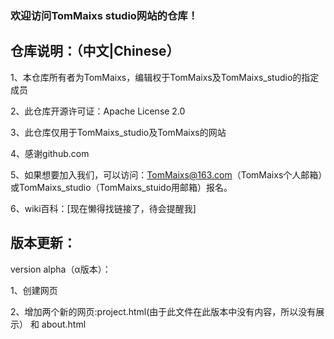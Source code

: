 ### 欢迎访问TomMaixs studio网站的仓库！

## 仓库说明：（中文|Chinese）

1、本仓库所有者为TomMaixs，编辑权于TomMaixs及TomMaixs_studio的指定成员

2、此仓库开源许可证：Apache License 2.0

3、此仓库仅用于TomMaixs_studio及TomMaixs的网站

4、感谢github.com

5、如果想要加入我们，可以访问：TomMaixs@163.com（TomMaixs个人邮箱）或TomMaixs_studio（TomMaixs_stuido用邮箱）报名。

6、wiki百科：[现在懒得找链接了，待会提醒我]


## 版本更新：

version alpha（α版本）：

1、创建网页

2、增加两个新的网页:project.html(由于此文件在此版本中没有内容，所以没有展示） 和 about.html
